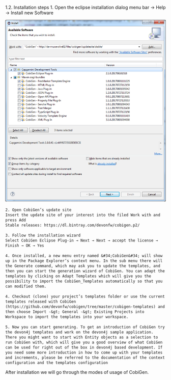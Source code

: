 1.2. Installation steps
    1. Open the eclipse installation dialog
    menu bar → Help → Install new Software



![02-select-update-site.png](./assets/02-select-update-site.png)

    2. Open CobiGen’s update site
    Insert the update site of your interest into the filed Work with and press Add
    Stable releases: https://dl.bintray.com/devonfw/cobigen.p2/

    3. Follow the installation wizard
    Select CobiGen Eclipse Plug-in → Next → Next → accept the license → Finish → OK → Yes

    4. Once installed, a new menu entry named &#34;CobiGen&#34; will show up in the Package Explorer’s context menu. In the sub menu there will the Generate​ command, which may ask you to update the templates, and then you can start the generation wizard of CobiGen. You can adapt the templates by clicking on Adapt Templates which will give you the possibility to import the CobiGen_Templates automatically so that you can modified them.

    4. Checkout (clone) your project’s templates folder or use the current templates released with CobiGen (https://github.com/devonfw/cobigen/tree/master/cobigen-templates) and then choose Import -&gt; General -&gt; Existing Projects into Workspace to import the templates into your workspace.

    5. Now you can start generating. To get an introduction of CobiGen try the devon4j templates and work on the devon4j sample application. There you might want to start with Entity objects as a selection to run CobiGen with, which will give you a good overview of what CobiGen can be used for right out of the box in devon4j based development. If you need some more introduction in how to come up with your templates and increments, please be referred to the documentation of the context configuration and the templates configuration



After installation we will go through the modes of usage of CobiGen.
